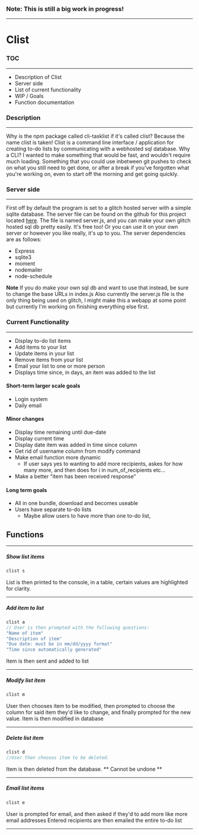### Note: This is still a big work in progress!
---

# Clist


### TOC
---
- Description of Clist
- Server side
- List of current functionality
- WIP / Goals
- Function documentation

### Description
---
Why is the npm package called cli-tasklist if it's called clist? Because the name clist is taken!
Clist is a command line interface / application for creating to-do lists by communicating with a webhosted sql database.
Why a CLI? I wanted to make something that would be fast, and wouldn't require much loading. Something that you could use
inbetween git pushes to check on what you still need to get done, or after a break if you've forgotten what you're working on,
even to start off the morning and get going quickly.

### Server side
---
First off by default the program is set to a glitch hosted server with a simple sqlite database. The server file can be found
on the github for this project located [here](https://github.com/DanteASC4/clist). The file is named server.js, and you can make
your own glitch hosted sql db pretty easily. It's free too! Or you can use it on your own server or however you like really, it's up to you.
The server dependencies are as follows:
- Express
- sqlite3
- moment
- nodemailer
- node-schedule

**Note** If you do make your own sql db and want to use that instead, be sure to change the base URLs in index.js
Also currently the server.js file is the only thing being used on glitch, I might make this a webapp at some point but currently I'm working
on finishing everything else first.


### Current Functionality
---
- Display to-do list items
- Add items to your list
- Update items in your list
- Remove items from your list
- Email your list to one or more person
- Displays time since, in days, an item was added to the list




#### Short-term larger scale goals
- Login system
- Daily email

#### Minor changes
- Display time remaining until due-date
- Display current time
- Display date item was added in time since column
- Get rid of username column from modify command
- Make email function more dynamic
  - If user says yes to wanting to add more recipients, askes for how many more, and then does for i in num_of_recipients etc...
- Make a better "item has been received response"

#### Long term goals
- All in one bundle, download and becomes useable
- Users have separate to-do lists
  - Maybe allow users to have more than one to-do list,



## Functions
---

##### Show list items
```javascript
clist s
```
List is then printed to the console, in a table, certain values are highlighted for clarity.

---

##### Add item to list
```javascript
clist a
// User is then prompted with the following questions:
"Name of item"
"Description of item"
"Due date: must be in mm/dd/yyyy format"
"Time since automatically generated"
```
Item is then sent and added to list

---

##### Modify list item
```javascript
clist m

```
User then chooses item to be modified, then prompted to choose the column for said item they'd like to change,
and finally prompted for the new value.
Item is then modified in database

----

##### Delete list item
```javascript
clist d
//User then chooses item to be deleted.
```
Item is then deleted from the database. ** Cannot be undone **

---

##### Email list items
```javascript
clist e
```
User is prompted for email, and then asked if they'd to add more like more email addresses
Entered recipients are then emailed the entire to-do list

---
